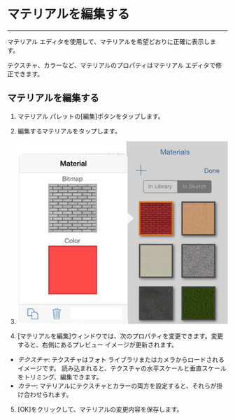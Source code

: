 

# マテリアルを編集する

---

マテリアル エディタを使用して、マテリアルを希望どおりに正確に表示します。

テクスチャ、カラーなど、マテリアルのプロパティはマテリアル エディタで修正できます。

## マテリアルを編集する

1. マテリアル パレットの[編集]ボタンをタップします。
2. 編集するマテリアルをタップします。

3. ![](Images/GUID-1D5FFE05-ADF6-44BF-BEAF-760977A8BA7F-low.png)

4. [マテリアルを編集]ウィンドウでは、次のプロパティを変更できます。変更すると、右側にあるプレビュー イメージが更新されます。

* *テクスチャ*: テクスチャはフォト ライブラリまたはカメラからロードされるイメージです。 読み込まれると、テクスチャの水平スケールと垂直スケールをトリミング、編集できます。
* *カラー*: マテリアルにテクスチャとカラーの両方を設定すると、それらが掛け合わせられます。

5. [OK]をクリックして、マテリアルの変更内容を保存します。


